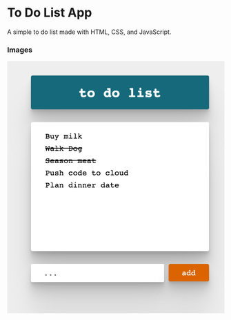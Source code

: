 # To Do List App

A simple to do list made with HTML, CSS, and JavaScript.

### Images
![to do list image](assets/todolist.png)